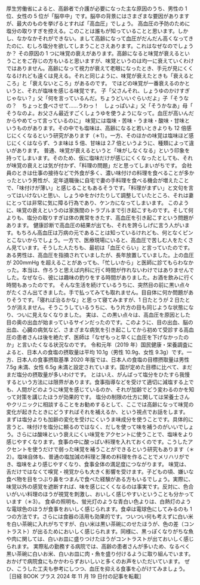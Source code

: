 ###

厚生労働省によると、高齢者で介護が必要になった主な原因のうち、男性の 1 位、女性の 5 位が「脳卒中」です。脳卒の背景にはさまざまな要因がありますが、最大のものを挙げるとすれば「高血圧」でしょう。
高血圧の予防のために塩分の取りすぎを控える。このことは誰もが知っていることと思います。しかし、なかなかそれができない。まして高齢になって血圧がだんだん高くなってきたのに、むしろ塩分を欲してしまうことさえあります。これはなぜなのでしょうか？
その原因の 1 つに味覚の衰えがあります。高齢になると味覚が衰えるということをご存じの方もいると思いますが、味覚というのは均一に衰えていくわけではありません。高齢になって視力が衰えて老眼になったとき、手元が見にくくなるけれども遠くは見える。それと同じように、味覚が衰えたときも「衰えるところ」と「衰えないところ」があるのです。
ではどの味覚が一番衰えるのかというと、それが塩味を感じる味覚です。
子「父さんそれ、しょうゆのかけすぎじゃない？」父「何を言っているんだ。ちょうどいいぐらいだよ」子「そうなの？　ちょっと食べさせて……うわっ！　しょっぱいよ」父「そうかなあ」母「 そうなのよ。お父さん最近すごくしょうゆを使うようになって。血圧が高いんだからやめてって言っているのに」
味覚には塩味・苦味・うま味・酸味・甘味というものがあります。その中でも塩味は、高齢になると若いときよりも 12 倍感じにくくなるという研究があります（＊1）。一方、そのほかの味覚は塩味ほど感じにくくはならず、うま味は 5 倍、甘味は 2.7 倍というように、種類によって違いがあります。
普通、味覚が衰えるというと「味がしなくなる」という印象を持ってしまいます。そのため、仮に塩味だけが感じにくくなったとしても、それが味覚の衰えとは気が付かず、「料理の問題」だと思ってしまいがちです。
会社員のときは仕事の接待などで外食が多く、濃い味付けの料理を食べることが多かったという男性が、定年退職後に自宅で妻の手料理を食べる機会が増えたことで、「味付けが薄い」と感じることもあるそうです。「料理がまずい」と文句を言ってはいけないと思い、しょうゆをかけたりして調整していたところ、それは妻にとっては非常に気に障る行為であり、ケンカになってしまいます。
このように、味覚の衰えというのは家族間のトラブルまで引き起こすものです。そして何よりも、塩分の取りすぎは体の異常をきたす、高血圧を引き起こすという問題があります。
健康診断で高血圧の結果が出ても、それを誇らしげに言う人がいます。もちろん高血圧は万病の元であることは知っているけれども、何となくピンとこないからでしょう。一方で、医療現場にいると、高血圧で苦しむ人をたくさん見ています。そうした人たちも、最初は「血圧ぐらい」と言っていたのです。
ある男性は、高血圧を指摘されていましたが、長年放置していました。上の血圧が 200mmHg を超えることがあっても、「忙しいから」と医師に診てもらわなかった。本当は、作ろうと思えば内科に行く時間が作れないわけではありませんでした。なぜなら、彼には趣味の釣りをする時間がありました。お酒を飲みに行く時間もあったのです。
そんな生活を続けているうちに、突然目の前に黒い点々がたくさん出てきました。手で払ってみても取れません。目自体に何か問題がありそうです。「寝れば治るかな」と思って寝てみますが、1 日たとうが 2 日たとうが消えません。そうこうしているうちに、もう片方の目も同じような状態になり、ついに見えなくなりました。
実は、この黒い点々は、高血圧を原因とした目の奥の出血が始まっているサインだったのです。このように、目の出血、脳の出血、心臓の病気など、さまざまな病気を引き起こしてから初めて受診する高血圧の患者さんは後を絶たず、医師は「なぜもっと早くに血圧を下げなかったのか」と言いたくなる状況なのです。
令和元年（2019 年）国民健康・栄養調査によると、日本人の食塩の摂取量は平均 10.1g（男性 10.9g、女性 9.3g）です。一方、日本人の食事摂取基準 2020 年版では、日本人の食塩の目標摂取量は男性 7.5g 未満、女性 6.5g 未満と設定されています。国が定めた目標に比べて、まだまだ塩分の摂取量が多いわけです。
とはいえ、がんばって塩分をひたすら我慢するという方法には限界があります。食事指導などを受けて適切に減塩する上でも、人間がどのように味覚を感じているのか、それが加齢でどう変わるのかを知って対策を講じたほうが効果的です。
塩分の制限の仕方に関しては栄養士さんやクリニックに相談することをお勧めするとして、ここでは高齢になって味覚の変化が起きたときにどうすればそれを補えるか、という視点でお話をします。
まずは塩分よりも加齢の変化を受けにくいうま味成分を使うことです。具体的に言うと、味付けを塩分に頼るのではなく、だしを使って味を補うのがいいでしょう。さらには酸味という衰えにくい味覚をアクセントに使うことで、塩味をより感じやすくなります。食事の中に酸っぱい料理を入れておくのです。こうしたアクセントを使うだけで弱った味覚を補うことができるという研究もあります（＊2）。塩味自体も、普通の塩加減の料理と薄めの料理を作ることでメリハリができ、塩味をより感じやすくなり、食事全体の満足度につながります。
味覚は、舌だけではなくて嗅覚・視覚からも大きく影響を受けます。子どもの頃、嫌いな食べ物を目をつぶり鼻をつまんで食べた経験がある方もいるでしょう。実際に、味覚以外の感覚を遮断すれば、味を感じにくくなるのは事実です。反対に、色合いがいい料理のほうが視覚を刺激し、おいしく感じやすいということも分かっています（＊3）。
食卓の照明も、蛍光灯のような青白い色よりは、白熱灯のような電球色のほうが食事をおいしく感じられます。食卓は電球色にしてみるのも 1 つの方法です。さらには食器の活用も効果的です。ついつい何も考えずに白い米を白い茶碗に入れがちですが、白い米は黒い茶碗にのせたほうが、色の差（コントラスト）が出るためにおいしく感じられます。同様に、黒っぽくなりがちな魚や肉に関しては、白いお皿に盛りつけたほうがコントラストが出ておいしく感じられます。
実際私の勤務する病院では、高齢の患者さんが多いため、なるべく黒い茶碗に白いお米、白いお皿に肉・魚を盛り付けるように取り組んでいます。おかげで病院食にもかかわらずおいしいと多くのお声をいただいています。
ぜひ、こうした工夫も参考にしつつ、血圧を抑える食事を心がけてみましょう。
［日経 BOOK プラス 2024 年 11 月 19 日付の記事を転載］
